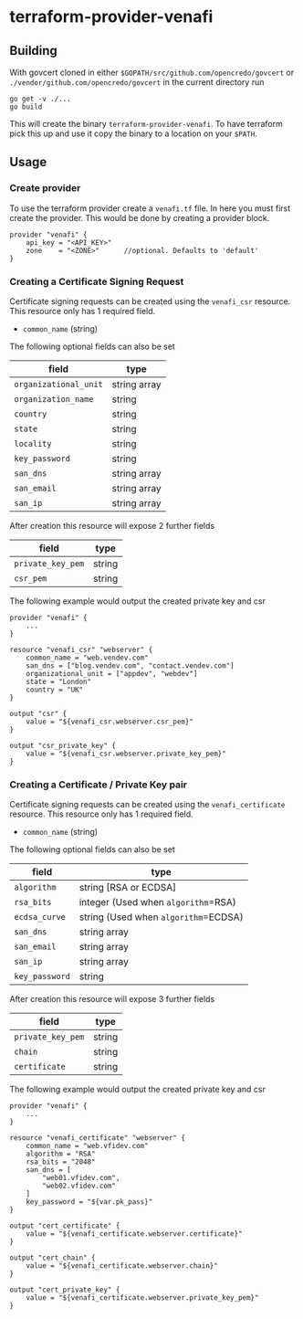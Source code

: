 # terraform-provider-venafi

## Building

With govcert cloned in either `$GOPATH/src/github.com/opencredo/govcert` or `./vendor/github.com/opencredo/govcert` in the current directory run

```
go get -v ./...
go build
```

This will create the binary `terraform-provider-venafi`. To have terraform pick this up and use it copy the binary to a location on your `$PATH`.

## Usage
### Create provider
To use the terraform provider create a `venafi.tf` file. In here you must first create the provider. This would be done by creating a provider block.

```
provider "venafi" {
    api_key = "<API_KEY>"
    zone    = "<ZONE>"      //optional. Defaults to 'default'
}
```

### Creating a Certificate Signing Request

Certificate signing requests can be created using the `venafi_csr` resource. This resource only has 1 required field.
- `common_name` (string)

The following optional fields can also be set

| field                | type         |
| -------------------- | ------------ |
| `organizational_unit`| string array |
| `organization_name`  | string       |
| `country`            | string       |
| `state`              | string       |
| `locality`           | string       |
| `key_password`       | string       |
| `san_dns`            | string array |
| `san_email`          | string array |
| `san_ip`             | string array |

After creation this resource will expose 2 further fields

| field             |type    |
| ----------------- | ------ |
| `private_key_pem` | string |
| `csr_pem`         | string |

The following example would output the created private key and csr
```
provider "venafi" {
    ...
}

resource "venafi_csr" "webserver" {
    common_name = "web.vendev.com"
    san_dns = ["blog.vendev.com", "contact.vendev.com"]
    organizational_unit = ["appdev", "webdev"]
    state = "London"
    country = "UK"
}

output "csr" {
    value = "${venafi_csr.webserver.csr_pem}"
}

output "csr_private_key" {
    value = "${venafi_csr.webserver.private_key_pem}"
}
```

### Creating a Certificate / Private Key pair

Certificate signing requests can be created using the `venafi_certificate` resource. This resource only has 1 required field.
- `common_name` (string)

The following optional fields can also be set

| field          | type                                 |
| -------------- | ------------------------------------ |
| `algorithm`    | string [RSA or ECDSA]                |
| `rsa_bits`     | integer (Used when `algorithm`=RSA)  |
| `ecdsa_curve`  | string (Used when `algorithm`=ECDSA) |
| `san_dns`      | string array                         |
| `san_email`    | string array                         |
| `san_ip`       | string array                         |
| `key_password` | string                               |

After creation this resource will expose 3 further fields

| field             |type    |
| ----------------- | ------ |
| `private_key_pem` | string |
| `chain`           | string |
| `certificate`     | string |

The following example would output the created private key and csr

```
provider "venafi" {
    ...
}

resource "venafi_certificate" "webserver" {
    common_name = "web.vfidev.com"
    algorithm = "RSA"
    rsa_bits = "2048"
    san_dns = [
        "web01.vfidev.com",
        "web02.vfidev.com"
    ]
    key_password = "${var.pk_pass}"
}

output "cert_certificate" {
    value = "${venafi_certificate.webserver.certificate}"
}

output "cert_chain" {
    value = "${venafi_certificate.webserver.chain}"
}

output "cert_private_key" {
    value = "${venafi_certificate.webserver.private_key_pem}"
}
```